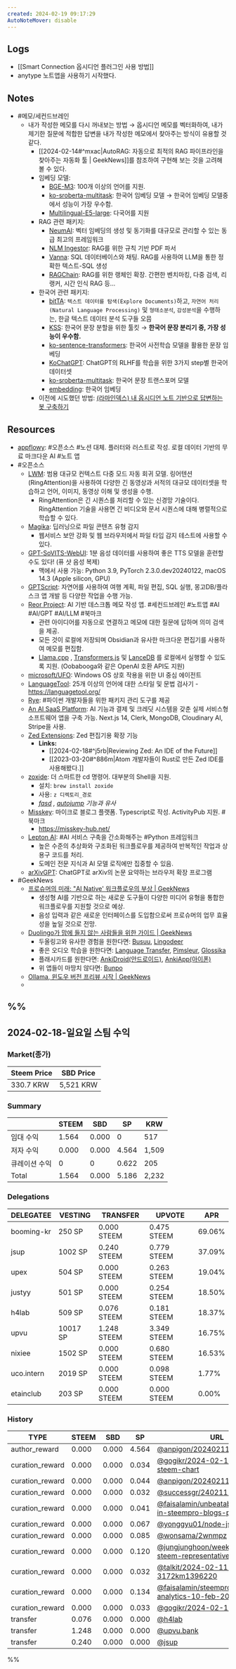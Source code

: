 ```yaml
---
created: 2024-02-19 09:17:29
AutoNoteMover: disable
---
```


## Logs

- [[Smart Connection 옵시디언 플러그인 사용 방법]]
- anytype 노트앱을 사용하기 시작했다.

## Notes

- #메모/세컨드브레인
	- 내가 작성한 메모를 다시 꺼내보는 방법 → 옵시디언 메모를 벡터화하여, 내가 제기한 질문에 적합한 답변을 내가 작성한 메모에서 찾아주는 방식이 유용할 것 같다.
		- [[2024-02-14#^mxac|AutoRAG: 자동으로 최적의 RAG 파이프라인을 찾아주는 자동화 툴 | GeekNews]]를 참조하여 구현해 보는 것을 고려해 볼 수 있다.
		- 임베딩 모델:
			- [BGE-M3](https://huggingface.co/BAAI/bge-m3): 100개 이상의 언어를 지원.
			- [ko-sroberta-multitask](https://huggingface.co/jhgan/ko-sroberta-multitask): 한국어 임베딩 모델 → 한국어 임베딩 모델중에서 성능이 가장 우수함.
			- [Multilingual-E5-large](https://huggingface.co/intfloat/multilingual-e5-large): 다국어를 지원
		- RAG 관련 패키지:
			- [NeumAI](https://github.com/NeumTry/NeumAI): 벡터 임베딩의 생성 및 동기화를 대규모로 관리할 수 있는 동급 최고의 프레임워크
			- [NLM Ingestor](https://github.com/nlmatics/nlm-ingestor): RAG를 위한 규칙 기반 PDF 파서
			- [Vanna](https://github.com/vanna-ai/vanna): SQL 데이터베이스와 채팅. RAG를 사용하여 LLM을 통한 정확한 텍스트-SQL 생성
			- [RAGChain](https://github.com/Marker-Inc-Korea/RAGchain): RAG를 위한 랭체인 확장. 간편한 벤치마킹, 다중 검색, 리랭커, 시간 인식 RAG 등...
		- 한국어 관련 패키지:
			- [bitTA](https://github.com/bit2r/bitTA): `텍스트 데이터를 탐색(Explore Documents)`하고, `자연어 처리(Natural Language Processing)` 및 `형태소분석`, `감성분석`을 수행하는, 한글 텍스트 데이터 분석 도구들 오믐
			- [KSS](https://github.com/hyunwoongko/kss): 한국어 문장 분할을 위한 툴킷 → **한국어 문장 분리기 중, 가장 성능이 우수함.**
			- [ko-sentence-transformers](https://github.com/jhgan00/ko-sentence-transformers): 한국어 사전학습 모델을 활용한 문장 임베딩
			- [KoChatGPT](https://github.com/airobotlab/KoChatGPT): ChatGPT의 RLHF를 학습을 위한 3가지 step별 한국어 데이터셋
			- [ko-sroberta-multitask](https://huggingface.co/jhgan/ko-sroberta-multitask): 한국어 문장 트랜스포머 모델
			- [embedding](https://github.com/ratsgo/embedding): 한국어 임베딩
		- 이전에 시도했던 방법: [(라마인덱스) 내 옵시디언 노트 기반으로 답변하는 봇 구축하기](https://anpigon.tistory.com/401)

## Resources
- [appflowy](https://www.appflowy.io/): #오픈소스 #노션 대체. 플러터와 러스트로 작성. 로컬 데이터 기반의 무료 마크다운 AI #노트 앱
- #오픈소스
	- [LWM](https://github.com/LargeWorldModel/LWM): 범용 대규모 컨텍스트 다중 모드 자동 회귀 모델. 링어텐션(RingAttention)을 사용하여 다양한 긴 동영상과 서적의 대규모 데이터셋을 학습하고 언어, 이미지, 동영상 이해 및 생성을 수행.
		- RingAttention은 긴 시퀀스를 처리할 수 있는 신경망 기술이다. RingAttention 기술을 사용면 긴 비디오와 문서 시퀀스에 대해 병렬적으로 학습할 수 있다.
	- [Magika](https://github.com/google/magika): 딥러닝으로 파일 콘텐츠 유형 감지
		- 웹서비스 보안 강화 및 웹 브라우저에서 파일 타입 감지 테스트에 사용할 수 있다.
	- [GPT-SoVITS-WebUI](https://github.com/RVC-Boss/GPT-SoVITS): 1분 음성 데이터를 사용하여 좋은 TTS 모델을 훈련할 수도 있다! (퓨 샷 음성 복제)
		- 맥에서 사용 가능: Python 3.9, PyTorch 2.3.0.dev20240122, macOS 14.3 (Apple silicon, GPU)
	- [GPTScript](https://github.com/gptscript-ai/gptscript): 자연어를 사용하여 여행 계획, 파일 편집, SQL 실행, 몽고DB/플라스크 앱 개발 등 다양한 작업을 수행 가능.
	- [Reor Project](https://github.com/reorproject/reor):  AI 기반 데스크톱 메모 작성 앱. #세컨드브레인 #노트앱 #AI #AI/GPT #AI/LLM #북마크
		- 관련 아이디어를 자동으로 연결하고 메모에 대한 질문에 답하며 의미 검색을 제공. 
		- 모든 것이 로컬에 저장되며 Obsidian과 유사한 마크다운 편집기를 사용하여 메모를 편집함.
		- [Llama.cpp](https://github.com/ggerganov/llama.cpp) , [Transformers.js](https://github.com/xenova/transformers.js) 및 [LanceDB](https://github.com/lancedb/lancedb) 를 로컬에서 실행할 수 있도록 지원. (Oobabooga와 같은 OpenAI 호환 API도 지원)
	- [microsoft/UFO](https://github.com/microsoft/UFO): Windows OS 상호 작용을 위한 UI 중심 에이전트
	- [LanguageTool](https://github.com/languagetool-org/languagetool): 25개 이상의 언어에 대한 스타일 및 문법 검사기
			- https://languagetool.org/
	- [Rye](https://github.com/mitsuhiko/rye): #파이썬 개발자들을 위한 패키지 관리 도구를 제공
	- [An AI SaaS Platform](https://github.com/adrianhajdin/ai_saas_app): AI 기능과 결제 및 크레딧 시스템을 갖춘 실제 서비스형 소프트웨어 앱을 구축 가능. Next.js 14, Clerk, MongoDB, Cloudinary AI, Stripe을 사용.
	- [Zed Extensions](https://github.com/zed-industries/extensions): Zed 편집기용 확장 기능
		- **Links:**
			- [[2024-02-18#^j5rb|Reviewing Zed: An IDE of the Future]]
			- [[2023-03-20#^886m|Atom 개발자들이 Rust로 만든 Zed IDE를 사용해봤다.]]
	- [zoxide](https://github.com/ajeetdsouza/zoxide): 더 스마트한 cd 명령어. 대부분의 Shell을 지원.
		- 설치: `brew install zoxide`
		- 사용: `z 디렉토리_경로`
		- *[fasd](https://github.com/clvv/fasd) , [autojump](https://github.com/wting/autojump) 기능과 유사*
	- [Misskey](https://github.com/misskey-dev/misskey): 마이크로 블로그 플랫폼. Typescript로 작성. ActivityPub 지원. #북마크
		- https://misskey-hub.net/
	- [Lepton AI](https://github.com/leptonai/leptonai): #AI 서비스 구축을 간소화해주는 #Python 프레임워크
		- 높은 수준의 추상화와 구조화된 워크플로우를 제공하여 반복적인 작업과 상용구 코드를 처리.
		- 도메인 전문 지식과 AI 모델 로직에만 집중할 수 있음.
	- [arXivGPT](https://github.com/hunkimForks/chatgpt-arxiv-extension): ChatGPT로 arXiv의 논문 요약하는 브라우저 확장 프로그램
- #GeekNews
	- [프로슈머의 미래: "AI Native' 워크플로우의 부상 | GeekNews](https://news.hada.io/topic?id=13433)
		- 생성형 AI를 기반으로 하는 새로운 도구들이 다양한 미디어 유형을 통합한 워크플로우를 지원할 것으로 예상.
		- 음성 입력과 같은 새로운 인터페이스를 도입함으로써 프로슈머의 업무 효율성을 높일 것으로 전망.
	- [Duolingo가 맘에 들지 않는 사람들을 위한 가이드 | GeekNews](https://news.hada.io/topic?id=13432)
		- 두올링고와 유사한 경험을 원한다면: [Busuu](https://www.busuu.com/ko), [Lingodeer](https://www.lingodeer.com/)
		- 좋은 오디오 학습을 원한다면: [Language Transfer](https://www.languagetransfer.org/), [Pimsleur](https://www.pimsleur.com/), [Glossika](https://ai.glossika.com/)
		- 플래시카드를 원한다면: [AnkiDroid(안드로이드)](https://github.com/ankidroid/Anki-Android), [AnkiApp(아이폰)](https://www.ankiapp.com/)
		- 위 앱들이 마땅치 않다면: [Bunpo](https://bunpo.app/)
	- [Ollama, 윈도우 버전 프리뷰 시작 | GeekNews](https://news.hada.io/topic?id=13428)
	-
%%
---

## 2024-02-18-일요일 스팀 수익

### Market(종가)
| Steem Price | SBD Price |
| --- | --- |
| 330.7 KRW | 5,521 KRW |

### Summary
| | STEEM | SBD | SP | KRW |
| --- | --- | --- | --- |--- |
| 임대 수익 | 1.564 | 0.000 | 0 | 517 |
| 저자 수익 | 0.000 | 0.000 | 4.564 | 1,509 |
| 큐레이션 수익 | 0 | 0 | 0.622 | 205 |
| Total | 1.564 | 0.000 | 5.186 | 2,232 |

### Delegations
| DELEGATEE | VESTING | TRANSFER | UPVOTE | APR |
| --- | --- | --- | --- | --- |
| booming-kr | 250 SP | 0.000 STEEM | 0.475 STEEM | 69.06% |
| jsup | 1002 SP | 0.240 STEEM | 0.779 STEEM | 37.09% |
| upex | 504 SP | 0.000 STEEM | 0.263 STEEM | 19.04% |
| justyy | 501 SP | 0.000 STEEM | 0.254 STEEM | 18.50% |
| h4lab | 509 SP | 0.076 STEEM | 0.181 STEEM | 18.37% |
| upvu | 10017 SP | 1.248 STEEM | 3.349 STEEM | 16.75% |
| nixiee | 1502 SP | 0.000 STEEM | 0.680 STEEM | 16.53% |
| uco.intern | 2019 SP | 0.000 STEEM | 0.098 STEEM | 1.77% |
| etainclub | 203 SP | 0.000 STEEM | 0.000 STEEM | 0.00% |

### History
| TYPE | STEEM | SBD | SP | URL |
| --- | --- | --- | --- | --- |
| author_reward | 0.000 | 0.000 | 4.564 | [@anpigon/20240211t103323730z](https://steemit.com/@anpigon/20240211t103323730z) |
| curation_reward | 0.000 | 0.000 | 0.034 | [@gogikr/2024-02-11-sbd-steem-chart](https://steemit.com/@gogikr/2024-02-11-sbd-steem-chart) |
| curation_reward | 0.000 | 0.000 | 0.044 | [@anpigon/20240211t103323730z](https://steemit.com/@anpigon/20240211t103323730z) |
| curation_reward | 0.000 | 0.000 | 0.032 | [@successgr/240211-](https://steemit.com/@successgr/240211-) |
| curation_reward | 0.000 | 0.000 | 0.041 | [@faisalamin/unbeatable-features-in-steempro-blogs-post-page](https://steemit.com/@faisalamin/unbeatable-features-in-steempro-blogs-post-page) |
| curation_reward | 0.000 | 0.000 | 0.067 | [@yonggyu01/node-js-2km](https://steemit.com/@yonggyu01/node-js-2km) |
| curation_reward | 0.000 | 0.000 | 0.085 | [@wonsama/2wnmpz](https://steemit.com/@wonsama/2wnmpz) |
| curation_reward | 0.000 | 0.000 | 0.120 | [@jungjunghoon/weekly-report-as-steem-representative-2-11-2023](https://steemit.com/@jungjunghoon/weekly-report-as-steem-representative-2-11-2023) |
| curation_reward | 0.000 | 0.000 | 0.032 | [@talkit/2024-02-11-3172km1396220](https://steemit.com/@talkit/2024-02-11-3172km1396220) |
| curation_reward | 0.000 | 0.000 | 0.134 | [@faisalamin/steempro-tools-analytics-10-feb-2024](https://steemit.com/@faisalamin/steempro-tools-analytics-10-feb-2024) |
| curation_reward | 0.000 | 0.000 | 0.033 | [@gogikr/2024-02-12](https://steemit.com/@gogikr/2024-02-12) |
| transfer | 0.076 | 0.000 | 0.000 | [@h4lab](https://steemit.com/@h4lab) |
| transfer | 1.248 | 0.000 | 0.000 | [@upvu.bank](https://steemit.com/@upvu.bank) |
| transfer | 0.240 | 0.000 | 0.000 | [@jsup](https://steemit.com/@jsup) |

%%


